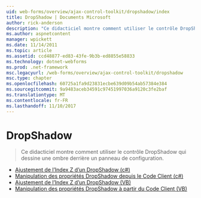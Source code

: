 ```yaml
---
uid: web-forms/overview/ajax-control-toolkit/dropshadow/index
title: DropShadow | Documents Microsoft
author: rick-anderson
description: "Ce didacticiel montre comment utiliser le contrôle DropShadow qui dessine une ombre derrière un panneau de configuration."
ms.author: aspnetcontent
manager: wpickett
ms.date: 11/14/2011
ms.topic: article
ms.assetid: ccd48877-ed83-43fe-9b3b-ed8855e58833
ms.technology: dotnet-webforms
ms.prod: .net-framework
msc.legacyurl: /web-forms/overview/ajax-control-toolkit/dropshadow
msc.type: chapter
ms.openlocfilehash: 60725a1fa9d23831ecbe639d09b54ab57384e384
ms.sourcegitcommit: 9a9483aceb34591c97451997036a9120c3fe2baf
ms.translationtype: MT
ms.contentlocale: fr-FR
ms.lasthandoff: 11/10/2017
---
```

<a name="dropshadow"></a>DropShadow
====================
> Ce didacticiel montre comment utiliser le contrôle DropShadow qui dessine une ombre derrière un panneau de configuration.


- [Ajustement de l’Index Z d’un DropShadow (c#)](adjusting-the-z-index-of-a-dropshadow-cs.md)
- [Manipulation des propriétés DropShadow depuis le Code Client (c#)](manipulating-dropshadow-properties-from-client-code-cs.md)
- [Ajustement de l’Index Z d’un DropShadow (VB)](adjusting-the-z-index-of-a-dropshadow-vb.md)
- [Manipulation des propriétés DropShadow à partir du Code Client (VB)](manipulating-dropshadow-properties-from-client-code-vb.md)
